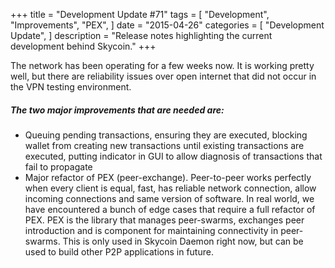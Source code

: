+++
title = "Development Update #71"
tags = [
    "Development",
    "Improvements",
    "PEX",
]
date = "2015-04-26"
categories = [
    "Development Update",
]
description = "Release notes highlighting the current development behind Skycoin."
+++

The network has been operating for a few weeks now. It is working pretty well, but there are reliability issues over open internet that did not occur in the VPN testing environment.

##### The two major improvements that are needed are:
- Queuing pending transactions, ensuring they are executed, blocking wallet from creating new transactions until existing transactions are executed, putting indicator in GUI to allow diagnosis of transactions that fail to propagate
- Major refactor of PEX (peer-exchange). Peer-to-peer works perfectly when every client is equal, fast, has reliable network connection, allow incoming connections and same version of software. In real world, we have encountered a bunch of edge cases that require a full refactor of PEX. PEX is the library that manages peer-swarms, exchanges peer introduction and is component for maintaining connectivity in peer-swarms. This is only used in Skycoin Daemon right now, but can be used to build other P2P applications in future.
